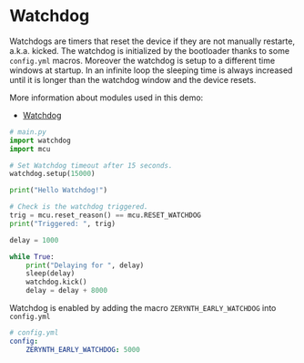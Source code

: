 # Watchdog

Watchdogs are timers that reset the device if they are not manually restarte, a.k.a. kicked.
The watchdog is initialized by the bootloader thanks to some `config.yml` macros.
Moreover the watchdog is setup to a different time windows at startup.
In an infinite loop the sleeping time is always increased until it is longer than the watchdog window and the device resets.


More information about modules used in this demo:

- [Watchdog](../../libs/stdlib/watchdog.md)

```python
# main.py
import watchdog
import mcu

# Set Watchdog timeout after 15 seconds.
watchdog.setup(15000)

print("Hello Watchdog!")

# Check is the watchdog triggered.
trig = mcu.reset_reason() == mcu.RESET_WATCHDOG
print("Triggered: ", trig)

delay = 1000

while True:
    print("Delaying for ", delay)
    sleep(delay)
    watchdog.kick()
    delay = delay + 8000
```


Watchdog is enabled by adding the macro `ZERYNTH_EARLY_WATCHDOG` into `config.yml`

```yml
# config.yml
config:
    ZERYNTH_EARLY_WATCHDOG: 5000

```
